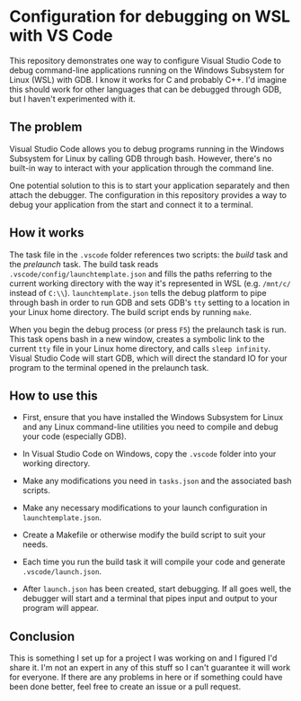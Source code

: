# Configuration for debugging on WSL with VS Code

This repository demonstrates one way to configure Visual Studio Code to debug command-line applications running on the Windows Subsystem for Linux (WSL) with GDB.
I know it works for C and probably C++.
I'd imagine this should work for other languages that can be debugged through GDB, but I haven't experimented with it.

## The problem

Visual Studio Code allows you to debug programs running in the Windows Subsystem for Linux by calling GDB through bash.
However, there's no built-in way to interact with your application through the command line.

One potential solution to this is to start your application separately and then attach the debugger.
The configuration in this repository provides a way to debug your application from the start and connect it to a terminal.

## How it works

The task file in the `.vscode` folder references two scripts: the _build_ task and the _prelaunch_ task.
The build task reads `.vscode/config/launchtemplate.json` and fills the paths referring to the current working directory with the way it's represented in WSL
(e.g. `/mnt/c/` instead of `C:\\`).
`launchtemplate.json` tells the debug platform to pipe through bash in order to run GDB
and sets GDB's `tty` setting to a location in your Linux home directory.
The build script ends by running `make`.

When you begin the debug process (or press `F5`) the prelaunch task is run.
This task opens bash in a new window,
creates a symbolic link to the current `tty` file in your Linux home directory,
and calls `sleep infinity`.
Visual Studio Code will start GDB, which will direct the standard IO for your program to the terminal opened in the prelaunch task.

## How to use this

- First, ensure that you have installed the Windows Subsystem for Linux and any Linux command-line utilities you need to compile and debug your code (especially GDB).

- In Visual Studio Code on Windows, copy the `.vscode` folder into your working directory.
- Make any modifications you need in `tasks.json` and the associated bash scripts.
- Make any necessary modifications to your launch configuration in `launchtemplate.json`.
- Create a Makefile or otherwise modify the build script to suit your needs.
- Each time you run the build task it will compile your code and generate `.vscode/launch.json`.
- After `launch.json` has been created, start debugging.
If all goes well, the debugger will start and a terminal that pipes input and output to your program will appear.

## Conclusion

This is something I set up for a project I was working on and I figured I'd share it.
I'm not an expert in any of this stuff so I can't guarantee it will work for everyone.
If there are any problems in here or if something could have been done better, feel free to create an issue or a pull request.